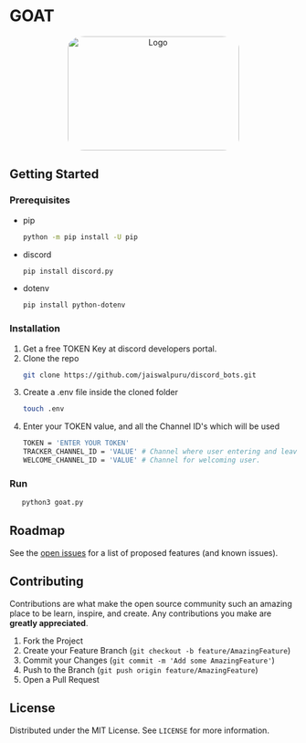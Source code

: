 # GOAT
<p align="center">
    <img src="https://github.com/jaiswalpuru/discord_bots/blob/main/wise_man/images/goat.png" alt="Logo" width="300" height="200" style="border-radius:10%">
</p>

<!-- GETTING STARTED -->
## Getting Started

### Prerequisites
* pip
  ```sh
  python -m pip install -U pip
  ```
* discord
  ```sh
  pip install discord.py
  ```    
* dotenv
  ```sh
  pip install python-dotenv
  ```    
### Installation

1. Get a free TOKEN Key at discord developers portal.
2. Clone the repo
   ```sh
   git clone https://github.com/jaiswalpuru/discord_bots.git
   ```
3. Create a .env file inside the cloned folder
   ```sh
   touch .env
   ```
4. Enter your TOKEN value, and all the Channel ID's which will be used
   ```sh
   TOKEN = 'ENTER YOUR TOKEN'
   TRACKER_CHANNEL_ID = 'VALUE' # Channel where user entering and leaving channel will be tracked.
   WELCOME_CHANNEL_ID = 'VALUE' # Channel for welcoming user.
   ```

### Run 
```sh
   python3 goat.py
   ```

<!-- ROADMAP -->
## Roadmap

See the [open issues](https://github.com/jaiswalpuru/discord_bots/issues) for a list of proposed features (and known issues).


<!-- CONTRIBUTING -->
## Contributing

Contributions are what make the open source community such an amazing place to be learn, inspire, and create. Any contributions you make are **greatly appreciated**.

1. Fork the Project
2. Create your Feature Branch (`git checkout -b feature/AmazingFeature`)
3. Commit your Changes (`git commit -m 'Add some AmazingFeature'`)
4. Push to the Branch (`git push origin feature/AmazingFeature`)
5. Open a Pull Request



<!-- LICENSE -->
## License
Distributed under the MIT License. See `LICENSE` for more information.
